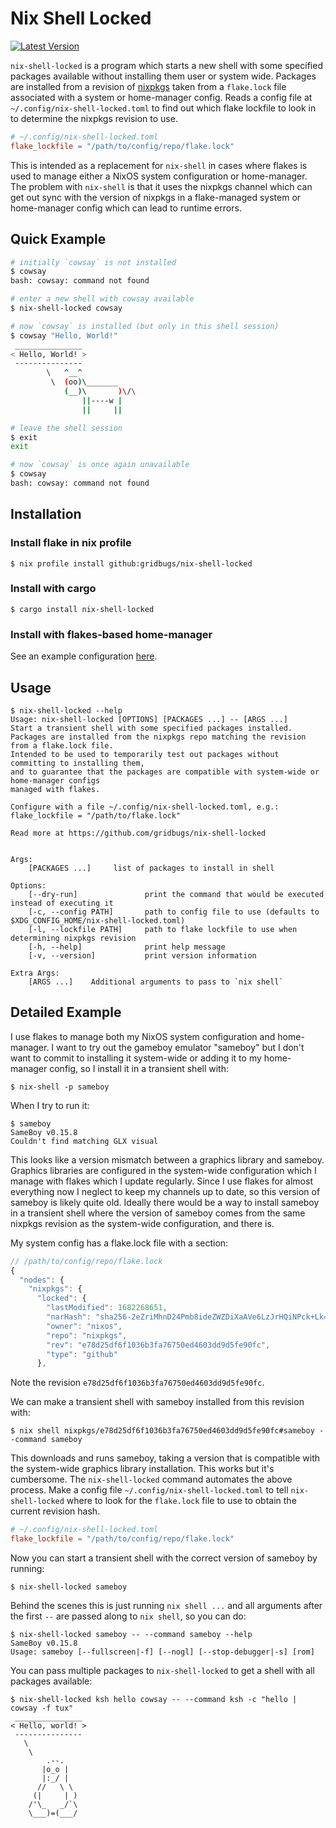 # Nix Shell Locked

[![Latest Version](https://img.shields.io/crates/v/nix-shell-locked.svg)](https://crates.io/crates/nix-shell-locked)

`nix-shell-locked` is a program which starts a new shell with some specified
packages available without installing them user or system wide. Packages are
installed from a revision of [nixpkgs](https://github.com/NixOS/nixpkgs/) taken
from a `flake.lock` file associated with a system or home-manager config. Reads
a config file at `~/.config/nix-shell-locked.toml` to find out which flake
lockfile to look in to determine the nixpkgs revision to use.

```toml
# ~/.config/nix-shell-locked.toml
flake_lockfile = "/path/to/config/repo/flake.lock"
```

This is intended as a replacement for `nix-shell` in cases where flakes is used
to manage either a NixOS system configuration or home-manager. The problem with
`nix-shell` is that it uses the nixpkgs channel which can get out sync with the
version of nixpkgs in a flake-managed system or home-manager config which can
lead to runtime errors.

## Quick Example

```bash
# initially `cowsay` is not installed
$ cowsay
bash: cowsay: command not found

# enter a new shell with cowsay available
$ nix-shell-locked cowsay

# now `cowsay` is installed (but only in this shell session)
$ cowsay "Hello, World!"
 _______________
< Hello, World! >
 ---------------
        \   ^__^
         \  (oo)\_______
            (__)\       )\/\
                ||----w |
                ||     ||

# leave the shell session
$ exit
exit

# now `cowsay` is once again unavailable
$ cowsay
bash: cowsay: command not found
```

## Installation

### Install flake in nix profile
```
$ nix profile install github:gridbugs/nix-shell-locked
```

### Install with cargo
```
$ cargo install nix-shell-locked
```

### Install with flakes-based home-manager

See an example configuration [here](https://github.com/gridbugs/dotfiles/tree/94317accaaea260107cf9eba19202e3c802e77b0/home-manager/ebrietas).

## Usage

```
$ nix-shell-locked --help
Usage: nix-shell-locked [OPTIONS] [PACKAGES ...] -- [ARGS ...]
Start a transient shell with some specified packages installed.
Packages are installed from the nixpkgs repo matching the revision from a flake.lock file.
Intended to be used to temporarily test out packages without committing to installing them,
and to guarantee that the packages are compatible with system-wide or home-manager configs
managed with flakes.

Configure with a file ~/.config/nix-shell-locked.toml, e.g.:
flake_lockfile = "/path/to/flake.lock"

Read more at https://github.com/gridbugs/nix-shell-locked


Args:
    [PACKAGES ...]     list of packages to install in shell

Options:
    [--dry-run]               print the command that would be executed instead of executing it
    [-c, --config PATH]       path to config file to use (defaults to $XDG_CONFIG_HOME/nix-shell-locked.toml)
    [-l, --lockfile PATH]     path to flake lockfile to use when determining nixpkgs revision
    [-h, --help]              print help message
    [-v, --version]           print version information

Extra Args:
    [ARGS ...]    Additional arguments to pass to `nix shell`
```

## Detailed Example

I use flakes to manage both my NixOS system configuration and home-manager. I
want to try out the gameboy emulator "sameboy" but I don't want to commit to
installing it system-wide or adding it to my home-manager config, so I install
it in a transient shell with:

```
$ nix-shell -p sameboy
```

When I try to run it:

```
$ sameboy
SameBoy v0.15.8
Couldn't find matching GLX visual
```

This looks like a version mismatch between a graphics library and sameboy.
Graphics libraries are configured in the system-wide configuration which I
manage with flakes which I update regularly. Since I use flakes for almost
everything now I neglect to keep my channels up to date, so this version of
sameboy is likely quite old. Ideally there would be a way to install sameboy in
a transient shell where the version of sameboy comes from the same nixpkgs
revision as the system-wide configuration, and there is.

My system config has a flake.lock file with a section:

```js
// /path/to/config/repo/flake.lock
{
  "nodes": {
    "nixpkgs": {
      "locked": {
        "lastModified": 1682268651,
        "narHash": "sha256-2eZriMhnD24Pmb8ideZWZDiXaAVe6LzJrHQiNPck+Lk=",
        "owner": "nixos",
        "repo": "nixpkgs",
        "rev": "e78d25df6f1036b3fa76750ed4603dd9d5fe90fc",
        "type": "github"
      },

```

Note the revision `e78d25df6f1036b3fa76750ed4603dd9d5fe90fc`.

We can make a transient shell with sameboy installed from this revision with:

```
$ nix shell nixpkgs/e78d25df6f1036b3fa76750ed4603dd9d5fe90fc#sameboy --command sameboy
```

This downloads and runs sameboy, taking a version that is compatible with the
system-wide graphics library installation. This works but it's cumbersome. The
`nix-shell-locked` command automates the above process. Make a config file `~/.config/nix-shell-locked.toml` to
tell `nix-shell-locked` where to look for the `flake.lock` file to use to
obtain the current revision hash.

```toml
# ~/.config/nix-shell-locked.toml
flake_lockfile = "/path/to/config/repo/flake.lock"
```

Now you can start a transient shell with the correct version of sameboy by running:
```
$ nix-shell-locked sameboy
```

Behind the scenes this is just running `nix shell ...` and all arguments after
the first `--` are passed along to `nix shell`, so you can do:
```
$ nix-shell-locked sameboy -- --command sameboy --help
SameBoy v0.15.8
Usage: sameboy [--fullscreen|-f] [--nogl] [--stop-debugger|-s] [rom]
```

You can pass multiple packages to `nix-shell-locked` to get a shell with all packages available:
```
$ nix-shell-locked ksh hello cowsay -- --command ksh -c "hello | cowsay -f tux"
 _______________
< Hello, world! >
 ---------------
   \
    \
        .--.
       |o_o |
       |:_/ |
      //   \ \
     (|     | )
    /'\_   _/`\
    \___)=(___/
```
